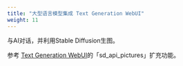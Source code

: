 ```yaml
---
title: "大型语言模型集成 Text Generation WebUI"
weight: 11
---
```


与AI对话，并利用Stable Diffusion生图。

参考 [Text Generation WebUI](https://ivonblog.com/posts/text-generation-webui-extensions/)的「sd_api_pictures」扩充功能。

